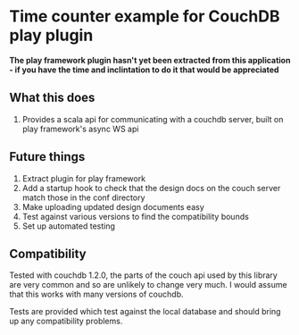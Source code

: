 Time counter example for CouchDB play plugin
============================================

**The play framework plugin hasn't yet been extracted from this application - if you have the time and inclintation to do it that would be appreciated**

What this does
--------------

1. Provides a scala api for communicating with a couchdb server, built on play framework's async WS api



Future things
-------------

1. Extract plugin for play framework
2. Add a startup hook to check that the design docs on the couch server match those in the conf directory
3. Make uploading updated design documents easy
4. Test against various versions to find the compatibility bounds
5. Set up automated testing

Compatibility
-------------

Tested with couchdb 1.2.0, the parts of the couch api used by this library are very common and so are unlikely to change very much. I would assume that this works with many versions of couchdb.

Tests are provided which test against the local database and should bring up any compatibility problems.
